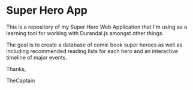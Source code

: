 Super Hero App
==============

This is a repository of my Super Hero Web Application that I'm using as a learning tool for working with Durandal.js amongst other things.

The goal is to create a database of comic book super heroes as well as including recommended reading lists for each hero and an interactive timeline of major events.

Thanks,

TheCaptain

